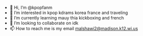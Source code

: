 - 👋 Hi, I’m @kpopfanm
- 👀 I’m interested in kpop kdrams korea france and traveling
- 🌱 I’m currently learning mauy thia kickboxing and french
- 💞️ I’m looking to collaborate on idk
- 📫 How to reach me is my email malshawi2@madison.k12.wi.us

<!---
kpopfanm/kpopfanm is a ✨ special ✨ repository because its `README.md` (this file) appears on your GitHub profile.
You can click the Preview link to take a look at your changes.
--->
